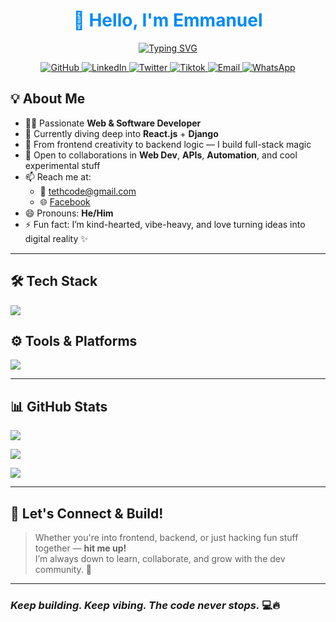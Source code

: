 <div align="center">
  <h1 style="color: #008afa;">👋 Hello, I'm Emmanuel</h1>

<a href="https://git.io/typing-svg">
  <img src="https://readme-typing-svg.demolab.com?font=Fira+Code&size=28&duration=3500&pause=1000&color=00F7FF&center=true&width=600&lines=Hi+There%2C+I'm+TethCode!;Frontend+%7C+Backend+%7C+Fullstack+Developer;React+%2B+Django+Builder;Always+Learning+%26+Shipping;Let's+Build+Something+Epic+💻🔥"
       alt="Typing SVG" />
</a>

<p>
  <a href="https://github.com/tethcode">
    <img src="https://img.shields.io/badge/GitHub-181717?style=for-the-badge&logo=github&logoColor=white" alt="GitHub">
  </a>
  <a href="https://linkedin.com/in/tethcode">
    <img src="https://img.shields.io/badge/LinkedIn-0077B5?style=for-the-badge&logo=linkedin&logoColor=white" alt="LinkedIn">
  </a>
  <a href="https://twitter.com/tethcode">
    <img src="https://img.shields.io/badge/X-1DA1F2?style=for-the-badge&logo=twitter&logoColor=white" alt="Twitter">
  </a>
    <a href="https://www.tiktok.com/tethcode">
    <img src="https://img.shields.io/badge/Tiktok-181717?style=for-the-badge&logo=tiktok&logoColor=white" alt="Tiktok">
  </a>
<a href="mailto:tethcode@gmail.com">
  <img src="https://img.shields.io/badge/Email-D14836?style=for-the-badge&logo=gmail&logoColor=white" alt="Email">
</a>

<a href="https://wa.me/2349168490612">
  <img src="https://img.shields.io/badge/WhatsApp-25D366?style=for-the-badge&logo=whatsapp&logoColor=white" alt="WhatsApp">
</a>
  
</p>
</div>


## 💡 About Me

- 👨‍💻 Passionate **Web & Software Developer**
- 🌱 Currently diving deep into **React.js** + **Django**
- 🎨 From frontend creativity to backend logic — I build full-stack magic
- 🤝 Open to collaborations in **Web Dev**, **APIs**, **Automation**, and cool experimental stuff
- 📫 Reach me at:
  - 📧 [tethcode@gmail.com](mailto:tethcode@gmail.com)
  - 🌐 [Facebook](https://www.facebook.com/profile.php?id=61560838653409)
- 😄 Pronouns: **He/Him**
- ⚡ Fun fact: I’m kind-hearted, vibe-heavy, and love turning ideas into digital reality ✨

---


## 🛠️ Tech Stack

<p align="left">
  <img src="https://skillicons.dev/icons?i=html,css,js,python,django,react,bootstrap,tailwind,jquery" />
</p>

## ⚙️ Tools & Platforms

<p align="left">
  <img src="https://skillicons.dev/icons?i=git,github,vscode,replit,netlify,vercel,selenium" />
</p>


---

## 📊 GitHub Stats

![](https://github-readme-stats.vercel.app/api?username=tethcode&theme=algolia&hide_border=false&count_private=true)

![](https://streak-stats.demolab.com/?user=tethcode&theme=dark&hide_border=false)

![](https://github-readme-stats.vercel.app/api/top-langs/?username=tethcode&theme=algolia&hide_border=false&count_private=true&layout=compact)

---

## 🤝 Let's Connect & Build!

> Whether you're into frontend, backend, or just hacking fun stuff together — **hit me up!**  
> I’m always down to learn, collaborate, and grow with the dev community. 🚀

---

### _Keep building. Keep vibing. The code never stops._ 💻🔥
